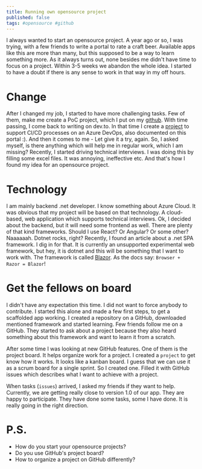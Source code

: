 ```yaml
---
title: Running own opensource project
published: false
tags: #opensource #github
---
```


I always wanted to start an opensource project. A year ago or so, I was trying, with a few friends to write a portal to rate a craft beer. Available apps like this are more than many, but this supposed to be a way to learn something more. As it always turns out, none besides me didn't have time to focus on a project. Within 3-5 weeks we abandon the whole idea. I started to have a doubt if there is any sense to work in that way in my off hours.

# Change

After I changed my job, I started to have more challenging tasks. Few of them, make me create a PoC project, which I put on my [github](https://github.com/meanin). With time passing, I come back to writing on dev.to. In that time I create a [project](https://github.com/meanin/vsts-tasks) to support CI/CD processes on an Azure DevOps, also documented on this portal :). And then it comes to me - Let give it a try, again. So, I asked myself, is there anything which will help me in regular work, which I am missing? Recently, I started driving technical interviews. I was doing this by filling some excel files. It was annoying, ineffective etc. And that's how I found my idea for an opensource project.

# Technology

I am mainly backend .net developer. I know something about Azure Cloud. It was obvious that my project will be based on that technology. A cloud-based, web application which supports technical interviews. Ok, I decided about the backend, but it will need some frontend as well. There are plenty of that kind frameworks. Should I use React? Or Angular? Or some other? Naaaaaah. Dotnet rocks, right? Recently, I found an article about a .net SPA framework. I dig in for that. It is currently an unsupported experimental web framework, but hey, it is dotnet and this will be something that I want to work with. The framework is called [Blazor](https://blazor.net/). As the docs say: `Browser + Razor = Blazor`!

# Get the fellows on board

I didn't have any expectation this time. I did not want to force anybody to contribute. I started this alone and made a few first steps, to get a scaffolded app working. I created a repository on a GitHub, downloaded mentioned framework and started learning. Few friends follow me on a GitHub. They started to ask about a project because they also heard something about this framework and want to learn it from a scratch. 

After some time I was looking at new GitHub features. One of them is the project board. It helps organize work for a project. I created a `project` to get know how it works. It looks like a kanban board. I guess that we can use it as a scrum board for a single sprint. So I created one. Filled it with GitHub issues which describes what I want to achieve with a project.

When tasks (`issues`) arrived, I asked my friends if they want to help. Currently, we are getting really close to version 1.0 of our app. They are happy to participate. They have done some tasks, some I have done. It is really going in the right direction.

# P.S.

* How do you start your opensource projects? 
* Do you use GitHub's project board?
* How to organize a project on GitHub differently?